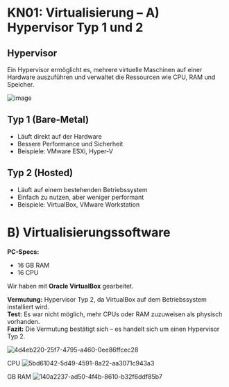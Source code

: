 # KN01: Virtualisierung – A) Hypervisor Typ 1 und 2

## Hypervisor
Ein Hypervisor ermöglicht es, mehrere virtuelle Maschinen auf einer Hardware auszuführen und verwaltet die Ressourcen wie CPU, RAM und Speicher.

![image](https://docs.aws.amazon.com/images/whitepapers/latest/security-design-of-aws-nitro-system/images/virtualization-architecture.png)

## Typ 1 (Bare-Metal)
- Läuft direkt auf der Hardware  
- Bessere Performance und Sicherheit  
- Beispiele: VMware ESXi, Hyper-V  

## Typ 2 (Hosted)
- Läuft auf einem bestehenden Betriebssystem  
- Einfach zu nutzen, aber weniger performant  
- Beispiele: VirtualBox, VMware Workstation




# B) Virtualisierungssoftware

**PC-Specs:**
- 16 GB RAM  
- 16 CPU  

Wir haben mit **Oracle VirtualBox** gearbeitet.  

**Vermutung:** Hypervisor Typ 2, da VirtualBox auf dem Betriebssystem installiert wird.  
**Test:** Es war nicht möglich, mehr CPUs oder RAM zuzuweisen als physisch vorhanden.  
**Fazit:** Die Vermutung bestätigt sich – es handelt sich um einen Hypervisor Typ 2.

![4d4eb220-25f7-4795-a460-0ee86ffcec28](https://github.com/user-attachments/assets/ed6529d2-3ead-46a1-9b2d-77c6e1a74d4c)

CPU
![5bd61042-5d49-4591-8a22-aa3071c943a3](https://github.com/user-attachments/assets/cbc037c9-7311-44ae-a679-72cd9fe3e880)

GB RAM
![140a2237-ad50-4f4b-8610-b32f6ddf85b7](https://github.com/user-attachments/assets/6058e4d8-cd97-4e62-969e-f27aa67965f5)



